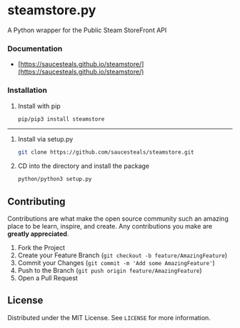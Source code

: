 # steamstore.py
A Python wrapper for the Public Steam StoreFront API

### Documentation

 - [https://saucesteals.github.io/steamstore/](https://saucesteals.github.io/steamstore/)

### Installation

1. Install with pip
   ```sh
   pip/pip3 install steamstore
   ```

--- 
1. Install via setup.py
   ```sh
   git clone https://github.com/saucesteals/steamstore.git
   ```
2. CD into the directory and install the package
   ```sh
   python/python3 setup.py
   ```

## Contributing

Contributions are what make the open source community such an amazing place to be learn, inspire, and create. Any contributions you make are **greatly appreciated**.

1. Fork the Project
2. Create your Feature Branch (`git checkout -b feature/AmazingFeature`)
3. Commit your Changes (`git commit -m 'Add some AmazingFeature'`)
4. Push to the Branch (`git push origin feature/AmazingFeature`)
5. Open a Pull Request


## License

Distributed under the MIT License. See `LICENSE` for more information.